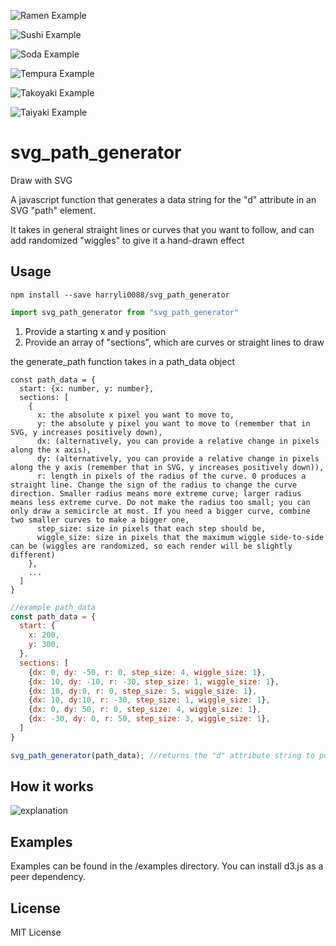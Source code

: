 ![Ramen Example](/examples/ramen.svg)


![Sushi Example](/examples/sushi.svg)


![Soda Example](/examples/gabunomi.svg)


![Tempura Example](/examples/tempura.svg)


![Takoyaki Example](/examples/takoyaki.svg)


![Taiyaki Example](/examples/taiyaki.svg)


# svg_path_generator
Draw with SVG

A javascript function that generates a data string for the "d" attribute in an SVG "path" element.

It takes in general straight lines or curves that you want to follow, and can add randomized "wiggles" to give it a hand-drawn effect



## Usage
```
npm install --save harryli0088/svg_path_generator
```

```javascript
import svg_path_generator from "svg_path_generator"
```


1) Provide a starting x and y position
2) Provide an array of "sections", which are curves or straight lines to draw


the generate_path function takes in a path_data object
```
const path_data = {
  start: {x: number, y: number},
  sections: [
    {
      x: the absolute x pixel you want to move to,
      y: the absolute y pixel you want to move to (remember that in SVG, y increases positively down),
      dx: (alternatively, you can provide a relative change in pixels along the x axis),
      dy: (alternatively, you can provide a relative change in pixels along the y axis (remember that in SVG, y increases positively down)),
      r: length in pixels of the radius of the curve. 0 produces a straight line. Change the sign of the radius to change the curve direction. Smaller radius means more extreme curve; larger radius means less extreme curve. Do not make the radius too small; you can only draw a semicircle at most. If you need a bigger curve, combine two smaller curves to make a bigger one,
      step_size: size in pixels that each step should be,
      wiggle_size: size in pixels that the maximum wiggle side-to-side can be (wiggles are randomized, so each render will be slightly different)
    },
    ...
  ]
}
```

```javascript
//example path_data
const path_data = {
  start: {
    x: 200,
    y: 300,
  },
  sections: [
    {dx: 0, dy: -50, r: 0, step_size: 4, wiggle_size: 1},
    {dx: 10, dy: -10, r: -30, step_size: 1, wiggle_size: 1},
    {dx: 10, dy:0, r: 0, step_size: 5, wiggle_size: 1},
    {dx: 10, dy:10, r: -30, step_size: 1, wiggle_size: 1},
    {dx: 0, dy: 50, r: 0, step_size: 4, wiggle_size: 1},
    {dx: -30, dy: 0, r: 50, step_size: 3, wiggle_size: 1},
  ]
}

svg_path_generator(path_data); //returns the "d" attribute string to put into your SVG "path"
```

## How it works

![explanation](/examples/explanation.svg)



## Examples
Examples can be found in the /examples directory. You can install d3.js as a peer dependency.


## License
MIT License
